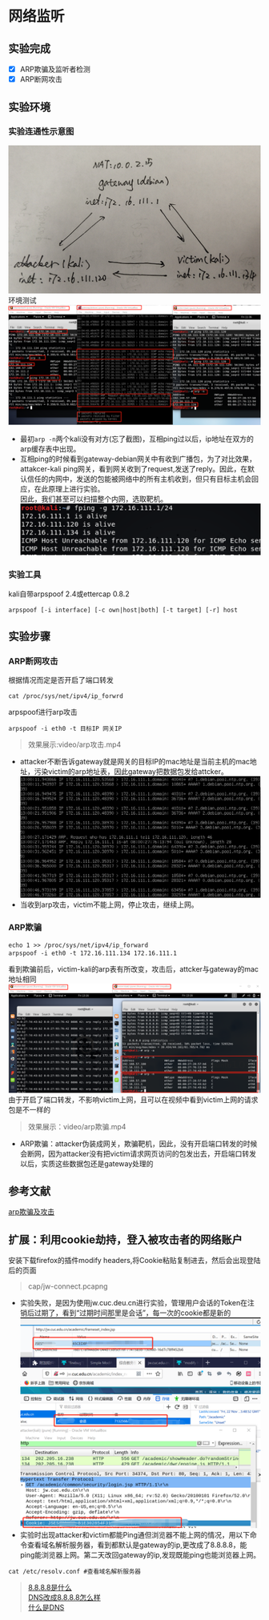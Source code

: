 # 网络监听
## 实验完成
- [x] ARP欺骗及监听者检测
- [x] ARP断网攻击
## 实验环境
### 实验连通性示意图
![](images/network.jpg)
环境测试
![](images/networkok.png)
* 最初```arp -n```两个kali没有对方(忘了截图)，互相ping过以后，ip地址在双方的arp缓存表中出现。
* 互相ping的时候看到gateway-debian网关中有收到广播包，为了对比效果，attakcer-kali ping网关，看到网关收到了request,发送了reply。因此，在默认信任的内网中，发送的包能被网络中的所有主机收到，但只有目标主机会回应，在此原理上进行实验。  
因此，我们甚至可以扫描整个内网，选取靶机。
![](images/scantarget.png)
### 实验工具
kali自带arpspoof 2.4或ettercap 0.8.2
```
arpspoof [-i interface] [-c own|host|both] [-t target] [-r] host
```
## 实验步骤
### ARP断网攻击
根据情况而定是否开启了端口转发
```
cat /proc/sys/net/ipv4/ip_forwrd
```
arpspoof进行arp攻击
```
arpspoof -i eth0 -t 目标IP 网关IP       
```
>效果展示:video/arp攻击.mp4
* attacker不断告诉gateway就是网关的目标IP的mac地址是当前主机的mac地址，污染victim的arp地址表，因此gateway把数据包发给attcker。
![](images/catch.png)
* 当收到arp攻击，victim不能上网，停止攻击，继续上网。
### ARP欺骗
```
echo 1 >> /proc/sys/net/ipv4/ip_forward
arpspoof -i eth0 -t 172.16.111.134 172.16.111.1
```
看到欺骗前后，victim-kali的arp表有所改变，攻击后，attcker与gateway的mac地址相同
![](images/deceive.png)
由于开启了端口转发，不影响victim上网，且可以在视频中看到victim上网的请求包是不一样的
>效果展示：video/arp欺骗.mp4

* ARP欺骗：attacker伪装成网关，欺骗靶机，因此，没有开启端口转发的时候会断网，因为attacker没有把victim请求网页访问的包发出去，开启端口转发以后，实质这些数据包还是gateway处理的
## 参考文献
[arp欺骗及攻击](https://blog.csdn.net/niekai01/article/details/)
## 扩展：利用cookie劫持，登入被攻击者的网络账户
安装下载firefox的插件modify headers,将Cookie粘贴复制进去，然后会出现登陆后的页面
>cap/jw-connect.pcapng
* 实验失败，是因为使用jw.cuc.deu.cn进行实验，管理用户会话的Token在注销后过期了，看到“过期时间那里是会话”，每一次的cookie都是新的
![](images/cookie.png)
* 实验时出现attacker和victim都能Ping通但浏览器不能上网的情况，用以下命令查看域名解析服务器，看到都默认是gateway的ip,更改成了8.8.8.8，能ping能浏览器上网。第二天改回gateway的ip,发现既能ping也能浏览器上网。
```
cat /etc/resolv.conf #查看域名解析服务器
```
>[8.8.8.8是什么](http://www.45fan.com/a/question/554.html)  
>[DNS改成8.8.8.8怎么样](https://blog.csdn.net/qq_14989227/article/details/78342237)  
>[什么是DNS](https://blog.csdn.net/qq_31930499/article/details/79767330)
